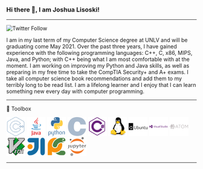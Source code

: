 ### Hi there 👋, I am Joshua Lisoski!
---
![Twitter Follow](https://img.shields.io/twitter/follow/ShaneTayler528?label=Follow%20Me&style=social)

I am in my last term of my Computer Science degree at UNLV and will be graduating come May 2021. Over the past three years, I have gained experience with the following programming languages: C++, C, x86, MIPS, Java, and Python; with C++ being what I am most comfortable with at the moment. I am working on improving my Python and Java skills, as well as preparing in my free time to take the CompTIA Security+ and A+ exams. I take all computer science book recommendations and add them to my terribly long to be read list. I am a lifelong learner and I enjoy that I can learn something new every day with computer programming.

---

🧰 Toolbox

<img src="https://github.com/devicons/devicon/blob/master/icons/cplusplus/cplusplus-line.svg" alt="C++ Logo" width="50" height="50" /> <img src="https://github.com/devicons/devicon/blob/master/icons/java/java-original-wordmark.svg" alt="Java Logo" width="50" height="50" /> <img src="https://github.com/devicons/devicon/blob/master/icons/python/python-original-wordmark.svg" alt="Python Logo" width="50" height="50" /> <img src="https://github.com/devicons/devicon/blob/master/icons/c/c-original.svg" alt="C Logo" width="50" height="50" /> <img src="https://github.com/devicons/devicon/blob/master/icons/csharp/csharp-line.svg" alt="C# Logo" width="50" height="50" /> <img src="https://github.com/devicons/devicon/blob/master/icons/linux/linux-original.svg" alt="Linux Logo" width="50" height="50" /> <img src="https://github.com/devicons/devicon/blob/master/icons/ubuntu/ubuntu-plain-wordmark.svg" alt="Ubuntu Logo" width="50" height="50" /> <img src="https://github.com/devicons/devicon/blob/master/icons/visualstudio/visualstudio-plain-wordmark.svg" alt="Visual Studio Logo" width="50" height="50" /> <img src="https://github.com/devicons/devicon/blob/master/icons/atom/atom-original-wordmark.svg" alt="Atom Logo" width="50" height="50" /> <img src="https://github.com/devicons/devicon/blob/master/icons/vim/vim-original.svg" alt="Vim Logo" width="50" height="50" /> <img src="https://github.com/devicons/devicon/blob/master/icons/intellij/intellij-original.svg" alt="IntelliJ Logo" width="50" height="50" /> <img src="https://github.com/devicons/devicon/blob/master/icons/pycharm/pycharm-original.svg" alt="PyCharm Logo" width="50" height="50" /> <img src="https://github.com/devicons/devicon/blob/master/icons/jupyter/jupyter-original-wordmark.svg" alt="Jupyter Notebook Logo" width="50" height="50" />

---


<!--
**JLisoski/JLisoski** is a ✨ _special_ ✨ repository because its `README.md` (this file) appears on your GitHub profile.

Here are some ideas to get you started:

- 🔭 I’m currently working on ...
- 🌱 I’m currently learning ...
- 👯 I’m looking to collaborate on ...
- 🤔 I’m looking for help with ...
- 💬 Ask me about ...
- 📫 How to reach me: ...
- 😄 Pronouns: ...
- ⚡ Fun fact: ...
-->
